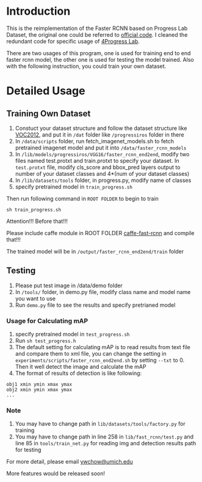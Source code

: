 # Introduction

This is the reimplementation of the Faster RCNN based on Progress Lab Dataset, the original one could be referred to [official code](https://github.com/rbgirshick/py-faster-rcnn). I cleaned the redundant code for specific usage of [4Progress Lab](http://progress.eecs.umich.edu/).

There are two usages of this program, one is used for training end to end faster rcnn model, the other one is used for testing the model trained. Also with the following instruction, you could train your own dataset.

# Detailed Usage

## Training Own Dataset

1. Constuct your dataset structure and follow the dataset structure like [VOC2012](http://host.robots.ox.ac.uk/pascal/VOC/voc2012/), and put it in `/dat` folder like `/progressiros` folder in there
2. In `/data/scripts` folder, run fetch_imagenet_models.sh to fetch pretrained imagenet model and put it into `/data/faster_rcnn_models`
3. In `/lib/models/progressiros/VGG16/faster_rcnn_end2end`, modify two files named test.protxt and train.protxt to specify your dataset. In `test.protxt` file, modify cls_score and bbox_pred layers output to number of your dataset classes and 4*(num of your dataset classes)
4. In `/lib/datasets/tools` folder, in progress.py, modify name of classes
5. specify pretrained model in `train_progress.sh`

Then run following command in `ROOT FOLDER` to begin to train
```
sh train_progress.sh
```

Attention!!!
Before that!!!

Please include caffe module in ROOT FOLDER [caffe-fast-rcnn](https://github.com/rbgirshick/caffe-fast-rcnn/tree/0dcd397b29507b8314e252e850518c5695efbb83) and compile that!!!

The trained model will be in `/output/faster_rcnn_end2end/train` folder

## Testing

1. Please put test image in /data/demo folder
2. In `/tools/` folder, in demo.py file, modify class name and model name you want to use
3. Run `demo.py` file to see the results and specify pretrianed model

### Usage for Calculating mAP
1. specify pretrained model in `test_progress.sh`
2. Run `sh test_progress.h`
3. The default setting for calculating mAP is to read results from text file and compare them to xml file, you can change the setting in `experiments/scripts/faster_rcnn_end2end.sh` by setting `--txt` to 0. Then it well detect the image and calculate the mAP
4. The format of results of detection is like following:
```
obj1 xmin ymin xmax ymax
obj2 xmin ymin xmax ymax
...
```

### Note
1. You may have to change path in `lib/datasets/tools/factory.py` for training
2. You may have to change path in line 258 in `lib/fast_rcnn/test.py` and line 85 in `tools/train_net.py` for reading img and detection results path for testing

For more detail, please email ywchow@umich.edu

More features would be released soon!


